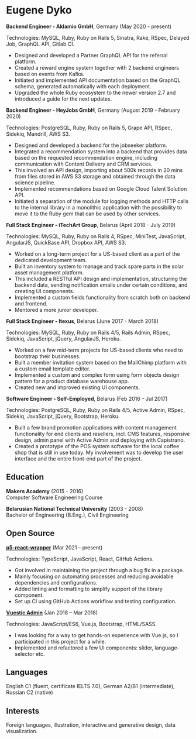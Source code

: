 # Eugene Dyko

**Backend Engineer - Aklamio GmbH**, Germany (May 2020 - present)

Technologies: MySQL, Ruby, Ruby on Rails 5, Sinatra, Rake, RSpec, Delayed Job, GraphQL API, Gitlab CI.

- Designed and developed a Partner GraphQL API for the referral platform.
- Created a reward engine system together with 2 backend engineers based on events from Kafka.
- Initiated and implemented API documentation based on the GraphQL schema, generated automatically with each deployment.
- Upgraded the whole Ruby ecosystem to the newer version 2.7 and introduced a guide for the next updates.

**Backend Engineer - HeyJobs GmbH**, Germany (August 2019 - February 2020)

Technologies: PostgreSQL, Ruby, Ruby on Rails 5, Grape API, RSpec, Sidekiq, Mandrill, AWS S3.

- Designed and developed a backend for the jobseeker platform.
- Integrated a recommendation system into a backend that provides data based on the requested recommendation engine, including communication with Content Delivery and CRM services.
- This involved an API design, importing about 500k records in 20 mins from files stored in AWS S3 storage and obtained through the data science pipeline.
- Implemented recommendations based on Google Cloud Talent Solution API.
- Initiated a separation of the module for logging methods and HTTP calls to the internal library in a monolithic application with the possibility to move it to the Ruby gem that can be used by other services.

**Full Stack Engineer - iTechArt Group**, Belarus (April 2018 - July 2019)

Technologies: MySQL, Ruby, Ruby on Rails 4, RSpec, MiniTest, JavaScript, AngularJS, QuickBase API, Dropbox API, AWS S3.

- Worked on a long-term project for a US-based client as a part of the dedicated development team.
- Built an inventory system to manage and track spare parts in the solar asset management platform.
- This included a RESTful API design and implementation, structuring the backend data, sending notification emails under certain conditions, and creating UI components.
- Implemented a custom fields functionality from scratch both on backend and frontend.
- Mentored a more junior developer.

**Full Stack Engineer - Itexus**, Belarus (June 2017 - March 2018)

Technologies: MySQL, Ruby, Ruby on Rails 4/5, Rails Admin, RSpec, Sidekiq, JavaScript, jQuery, AngularJS, Heroku.

- Worked on a few mid-term projects for US-based clients who need to bootstrap their businesses.
- Built a member invitation system based on the MailChimp platform with a custom email template editor.
- Implemented a custom and complex form using form objects design pattern for a product database warehouse app.
- Created new and improved existing UI components.


**Software Engineer - Self-Employed**, Belarus (Feb 2016 – Jul 2017)

Technologies: PostgreSQL, Ruby, Ruby on Rails 4/5, Active Admin, RSpec, Sidekiq, JavaScript, jQuery, Bootstrap, Heroku.

- Built a few brand promotion applications with content management functionality for end clients and resellers, incl. CMS features, responsive design, admin panel with Active Admin and deploying with Capistrano.
- Created a prototype of the POS system software for the local coffee shop that is still in use today. My involvement was to develop the user interface and the entire front-end part of the project.

## Education

**Makers Academy** (2015 - 2016)\
Computer Software Engineering Course

**Belarusian National Technical University** (2003 - 2008)\
Bachelor of Engineering (B.Eng.), Civil Engineering

## Open Source

[**p5-react-wrapper**](https://github.com/jamesrweb/react-p5-wrapper) (Mar 2021 – present)

Technologies: TypeScript, JavaScript, React, GitHub Actions.

- Got involved in maintaining the project through a bug fix in a package.
- Mainly focusing on automating processes and reducing avoidable dependencies and configurations.
- Added linting and formatting to simplify support of the library component.
- Set up CI using GitHub Actions workflow and testing configuration.

[**Vuestic Admin**](https://github.com/epicmaxco/vuestic-admin) (Jan 2018 – Mar 2018)

Technologies: JavaScript/ES6, Vue.js, Bootstrap, HTML/SASS.

- I was looking for a way to get hands-on experience with Vue.js, so I participated in this project for a while.
- Implemented and refactored a few UI components: slider, language-selector etc.

## Languages

English C1 (fluent, certificate IELTS 7.0), German A2/B1 (intermediate), Russian C2 (native)

## Interests

Foreign languages, illustration, interactive and generative design, data visualization.
